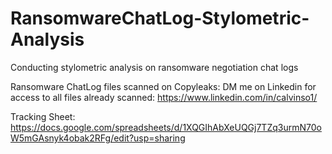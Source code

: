 # RansomwareChatLog-Stylometric-Analysis
Conducting stylometric analysis on ransomware negotiation chat logs

Ransomware ChatLog files scanned on Copyleaks: DM me on Linkedin for access to all files already scanned: https://www.linkedin.com/in/calvinso1/


Tracking Sheet: https://docs.google.com/spreadsheets/d/1XQGIhAbXeUQGj7TZq3urmN70oW5mGAsnyk4obak2RFg/edit?usp=sharing

